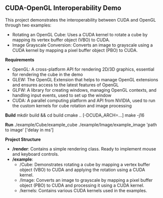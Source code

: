 ## CUDA-OpenGL Interoperability Demo

This project demonstrates the interoperability between CUDA and OpenGL through two examples:
* Rotating an OpenGL Cube: Uses a CUDA kernel to rotate a cube by mapping its vertex buffer object (VBO) to CUDA.
* Image Grayscale Conversion: Converts an image to grayscale using a CUDA kernel by mapping a pixel buffer object (PBO) to CUDA.

**Requirements**
 * OpenGL: A cross-platform API for rendering 2D/3D graphics, essential for rendering the cube in the demo
 * GLEW: The OpenGL Extension that helps to manage OpenGL extensions and ensures access to the latest features of OpenGL
 * GLFW: A library for creating windows, managing OpenGL contexts, and handling input events, used to set up the window
 * CUDA: A parallel computing platform and API from NVIDIA, used to run the custom kernels for cube rotation and image processing

**Build**
 mkdir build && cd build
 cmake .. [-DCUDA_ARCH=...]
 make -j16

**Run**
 ./example/Cube/example_cube 
 ./example/Image/example_image 'path to image' ['delay in ms']

**Project Structure**
 - **/render**: Contains a simple rendering class. Ready to implement mouse and keyboard controls.
 - **/example**:
    - /Cube: Demonstrates rotating a cube by mapping a vertex buffer object (VBO) to CUDA and applying the rotation using a CUDA kernel.
    - /Image: Converts an image to grayscale by mapping a pixel buffer object (PBO) to CUDA and processing it using a CUDA kernel.
    - /kernels: Contains various CUDA kernels used in the examples.